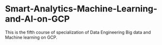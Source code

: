 # Smart-Analytics-Machine-Learning-and-AI-on-GCP

This is the fifth course of specialization of Data Engineering Big data and Machine learning on GCP.
